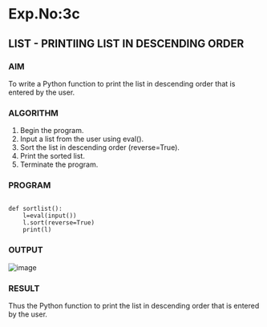 
# Exp.No:3c
## LIST - PRINTIING LIST IN DESCENDING ORDER

### AIM  

To write a Python function to print the list in descending order that is entered by the user.

### ALGORITHM

1. Begin the program.  
2. Input a list from the user using eval().
3. Sort the list in descending order (reverse=True).
4. Print the sorted list.  
5. Terminate the program.

### PROGRAM

```

def sortlist():
    l=eval(input())
    l.sort(reverse=True)
    print(l)

```

### OUTPUT

![image](https://github.com/user-attachments/assets/c3af301b-5a71-4bc3-b9b1-0b1985fe1195)

### RESULT

Thus the Python function to print the list in descending order that is entered by the user.
